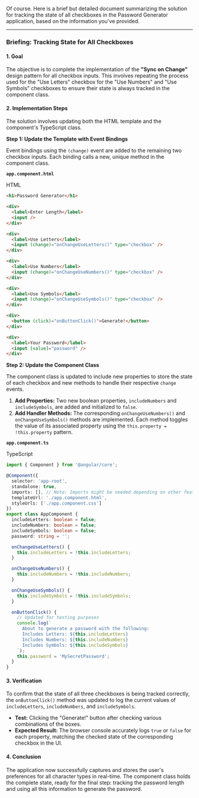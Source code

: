Of course. Here is a brief but detailed document summarizing the solution for tracking the state of all checkboxes in the Password Generator application, based on the information you've provided.

---

### **Briefing: Tracking State for All Checkboxes**

#### **1. Goal**

The objective is to complete the implementation of the **"Sync on Change"** design pattern for all checkbox inputs. This involves repeating the process used for the "Use Letters" checkbox for the "Use Numbers" and "Use Symbols" checkboxes to ensure their state is always tracked in the component class.

#### **2. Implementation Steps**

The solution involves updating both the HTML template and the component's TypeScript class.

**Step 1: Update the Template with Event Bindings**

Event bindings using the `(change)` event are added to the remaining two checkbox inputs. Each binding calls a new, unique method in the component class.

**`app.component.html`**

HTML

```HTML
<h1>Password Generator</h1>

<div>
  <label>Enter Length</label>
  <input />
</div>

<div>
  <label>Use Letters</label>
  <input (change)="onChangeUseLetters()" type="checkbox" />
</div>

<div>
  <label>Use Numbers</label>
  <input (change)="onChangeUseNumbers()" type="checkbox" />
</div>

<div>
  <label>Use Symbols</label>
  <input (change)="onChangeUseSymbols()" type="checkbox" />
</div>

<div>
  <button (click)="onButtonClick()">Generate!</button>
</div>

<div>
  <label>Your Password</label>
  <input [value]="password" />
</div>
```

**Step 2: Update the Component Class**

The component class is updated to include new properties to store the state of each checkbox and new methods to handle their respective `change` events.

1. **Add Properties:** Two new boolean properties, `includeNumbers` and `includeSymbols`, are added and initialized to `false`.
2. **Add Handler Methods:** The corresponding `onChangeUseNumbers()` and `onChangeUseSymbols()` methods are implemented. Each method toggles the value of its associated property using the `this.property = !this.property` pattern.

**`app.component.ts`**

TypeScript

```TypeScript
import { Component } from '@angular/core';

@Component({
  selector: 'app-root',
  standalone: true,
  imports: [], // Note: Imports might be needed depending on other features
  templateUrl: './app.component.html',
  styleUrls: ['./app.component.css']
})
export class AppComponent {
  includeLetters: boolean = false;
  includeNumbers: boolean = false;
  includeSymbols: boolean = false;
  password: string = '';

  onChangeUseLetters() {
    this.includeLetters = !this.includeLetters;
  }

  onChangeUseNumbers() {
    this.includeNumbers = !this.includeNumbers;
  }

  onChangeUseSymbols() {
    this.includeSymbols = !this.includeSymbols;
  }

  onButtonClick() {
    // Updated for testing purposes
    console.log(`
      About to generate a password with the following:
      Includes Letters: ${this.includeLetters}
      Includes Numbers: ${this.includeNumbers}
      Includes Symbols: ${this.includeSymbols}
    `);
    this.password = 'MySecretPassword';
  }
}
```

#### **3. Verification**

To confirm that the state of all three checkboxes is being tracked correctly, the `onButtonClick()` method was updated to log the current values of `includeLetters`, `includeNumbers`, and `includeSymbols`.

- **Test:** Clicking the "Generate!" button after checking various combinations of the boxes.
- **Expected Result:** The browser console accurately logs `true` or `false` for each property, matching the checked state of the corresponding checkbox in the UI.

#### **4. Conclusion**

The application now successfully captures and stores the user's preferences for all character types in real-time. The component class holds the complete state, ready for the final step: tracking the password length and using all this information to generate the password.